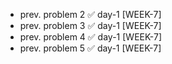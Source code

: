 - prev. problem 2 ✅ day-1 [WEEK-7]
- prev. problem 3 ✅ day-1 [WEEK-7]
- prev. problem 4 ✅ day-1 [WEEK-7]
- prev. problem 5 ✅ day-1 [WEEK-7]